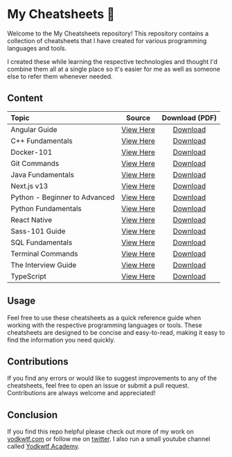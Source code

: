 # My Cheatsheets 🚀

Welcome to the My Cheatsheets repository! This repository contains a collection of cheatsheets that I have created for various programming languages and tools.

I created these while learning the respective technologies and thought I'd combine them all at a single place so it's easier for me as well as someone else to refer them whenever needed.

## Content

| Topic                         |                  Source                   |                                          Download (PDF)                                           |
| :---------------------------- | :---------------------------------------: | :-----------------------------------------------------------------------------------------------: |
| Angular Guide                 |      [View Here](/angular/readme.md)      | [Download](https://drive.google.com/file/d/1Pwv-O9mkwrszYUyrnOonjwcWROd5RXPw/view?usp=drive_link) |
| C++ Fundamentals              |        [View Here](/c++/readme.md)        | [Download](https://drive.google.com/file/d/1hZRy_ywvYQEQs3kJ-OQ2o2ZP5o2n9BR6/view?usp=drive_link) |
| Docker-101                    |      [View Here](/docker/readme.md)       | [Download](https://drive.google.com/file/d/1QnHtPVg7yn-eGyuPYhayhujBYWu-gulV/view?usp=drive_link) |
| Git Commands                  |   [View Here](/git-commands/readme.md)    | [Download](https://drive.google.com/file/d/1Hr2bzduRZXtDO5jiYDcBeyqIa8xgjefI/view?usp=share_link) |
| Java Fundamentals             |       [View Here](/java/readme.md)        | [Download](https://drive.google.com/file/d/1FPYiX-m3Mq6FXva-M0LTAkjkb7biIoOc/view?usp=share_link) |
| Next.js v13                   |    [View Here](/nextjs-v13/readme.md)     | [Download](https://drive.google.com/file/d/1ZsdzJNj1Uc4zWdIXRTQ8upNlNOAxdufs/view?usp=share_link) |
| Python - Beginner to Advanced |  [View Here](/python-advanced/readme.md)  | [Download](https://drive.google.com/file/d/1aZxvLU-EWN53qp78F3Vpe_RcqLxVoGbG/view?usp=share_link) |
| Python Fundamentals           |      [View Here](/python/readme.md)       | [Download](https://drive.google.com/file/d/1KSPASGV9Nz1rZuVT4wXIfEcPkClNuu1s/view?usp=share_link) |
| React Native                  |   [View Here](/react-native/readme.md)    | [Download](https://drive.google.com/file/d/1qjKg68lyb4g6LhVOgGk-OHaw1xfCdSQT/view?usp=drive_link) |
| Sass-101 Guide                |       [View Here](/sass/readme.md)        | [Download](https://drive.google.com/file/d/1wuNVOe0IH7wl2HfN6oDIko_yL2CVfa0E/view?usp=share_link) |
| SQL Fundamentals              |        [View Here](/sql/readme.md)        | [Download](https://drive.google.com/file/d/17JpWnQXLTszpRNzxJp9_6gN3Tqm2dEgV/view?usp=drive_link) |
| Terminal Commands             | [View Here](/terminal-commands/readme.md) | [Download](https://drive.google.com/file/d/17PtMPzA5rgdAF9L99anl4sjdP4a3jd34/view?usp=drive_link) |
| The Interview Guide           |  [View Here](/interview-guide/readme.md)  | [Download](https://drive.google.com/file/d/1W4CHYeXOr8FzA5vajqlxmiDf18lpIX1c/view?usp=share_link) |
| TypeScript                    |    [View Here](/typescript/readme.md)     | [Download](https://drive.google.com/file/d/1H-Sn67-XpCIWr-nGPQpk7lm0JAuXrRBB/view?usp=share_link) |

## Usage

Feel free to use these cheatsheets as a quick reference guide when working with the respective programming languages or tools. These cheatsheets are designed to be concise and easy-to-read, making it easy to find the information you need quickly.

## Contributions

If you find any errors or would like to suggest improvements to any of the cheatsheets, feel free to open an issue or submit a pull request. Contributions are always welcome and appreciated!

## Conclusion

If you find this repo helpful please check out more of my work on [yodkwtf.com](https://yodkwtf.com) or follow me on [twitter](https://twitter.com/yodkwtf).
I also run a small youtube channel called [Yodkwtf Academy](https://youtube.com/yodkwtf).
